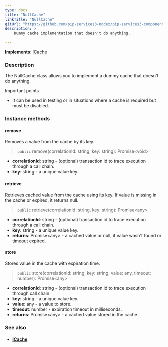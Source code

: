 ```yaml
---
type: docs
title: "NullCache"
linkTitle: "NullCache"
gitUrl: "https://github.com/pip-services3-nodex/pip-services3-components-nodex"
description: >
    Dummy cache implementation that doesn't do anything.

---
```


**Implements**: [ICache](../icache)

### Description

The NullCache class allows you to implement a dummy cache that doesn't do anything.

Important points

- It can be used in testing or in situations where a cache is required but must be disabled.

### Instance methods

#### remove
Removes a value from the cache by its key.

> `public` remove(correlationId: string, key: string): Promise\<void\>

- **correlationId**: string - (optional) transaction id to trace execution through a call chain.
- **key**: string - a unique value key.


#### retrieve
Retrieves cached value from the cache using its key.
If value is missing in the cache or expired, it returns null.

> `public` retrieve(correlationId: string, key: string): Promise\<any\>

- **correlationId**: string - (optional) transaction id to trace execution through a call chain.
- **key**: string - a unique value key.
- **returns**: Promise\<any\> - a cached value or null, if value wasn't found or timeout expired.


#### store
Stores value in the cache with expiration time.

> `public` store(correlationId: string, key: string, value: any, timeout: number): Promise\<any\>

- **correlationId**: string - (optional) transaction id to trace execution through call chain.
- **key**: string - a unique value key.
- **value**: any - a value to store.
- **timeout**: number - expiration timeout in milliseconds.
- **returns**: Promise\<any\> - a cached value stored in the cache.


### See also
- #### [ICache](../icache)
